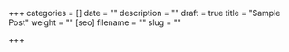 +++
categories = []
date = ""
description = ""
draft = true
title = "Sample Post"
weight = ""
[seo]
filename = ""
slug = ""

+++
